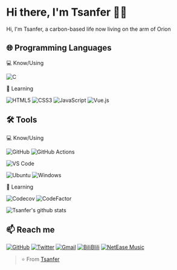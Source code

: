 # Hi there, I'm Tsanfer 👋👾

Hi, I'm Tsanfer, a carbon-based life now living on the arm of Orion

<!-- - 🔭 I’m currently working on ... -->
<!-- - 👯 I’m looking to collaborate on ... -->
<!-- - 🤔 I’m looking for help with ... -->
<!-- - 💬 Ask me about ... -->
<!-- - ⚡ Fun fact: ... -->
<!-- - 😄 Pronouns: ... -->

## 🌐 Programming Languages

💻 Know/Using

![C](https://img.shields.io/badge/-C-A8B9CC?style=flat-square&logo=C&logoColor=white)

🌱 Learning

![HTML5](https://img.shields.io/badge/-HTML5-E34F26?style=flat-square&logo=HTML5&logoColor=white)
![CSS3](https://img.shields.io/badge/-CSS3-1572B6?style=flat-square&logo=CSS3)
![JavaScript](https://img.shields.io/badge/-JavaScript-F7DF1E?style=flat-square&logo=JavaScript&logoColor=white)
![Vue.js](https://img.shields.io/badge/-Vue.js-4FC08D?style=flat-square&logo=Vue.js&logoColor=white)

## 🛠️ Tools

💻 Know/Using

![GitHub](https://img.shields.io/badge/-GitHub-181717?style=flat-square&logo=GitHub)
![GitHub Actions](http://img.shields.io/badge/-Github%20Actions-2088FF?style=flat-square&logo=github-actions&logoColor=white)

![VS Code](http://img.shields.io/badge/-VS%20Code-007ACC?style=flat-square&logo=Visual-Studio-Code)

![Ubuntu](http://img.shields.io/badge/-Ubuntu-E95420?style=flat-square&logo=Ubuntu&logoColor=white)
![Windows](http://img.shields.io/badge/-Windows-0078D6?style=flat-square&logo=Windows)

🌱 Learning

![Codecov](http://img.shields.io/badge/-Codecov-F01F7A?style=flat-square&logo=Codecov&logoColor=white)
![CodeFactor](http://img.shields.io/badge/-CodeFactor-F44A6A?style=flat-square&logo=CodeFactor&logoColor=white)

![Tsanfer's github stats](https://github-readme-stats.vercel.app/api?username=Tsanfer&show_icons=true)

## 📫 Reach me

[![GitHub](https://img.shields.io/badge/-GitHub-181717?style=flat-square&logo=GitHub&link=https://github.com/Tsanfer/)](https://github.com/Tsanfer/)
[![Twitter](https://img.shields.io/badge/-Twitter-1DA1F2?style=flat-square&logo=Twitter&logoColor=white&link=https://twitter.com/a1124851454)](https://twitter.com/a1124851454)
[![Gmail](https://img.shields.io/badge/-Gmail-D14836?style=flat-square&logo=Gmail&logoColor=white&link=mailto:a1124851454@gmail.com)](mailto:a1124851454@gmail.com)
[![BiliBIili](https://img.shields.io/badge/-BiliBIili-00A0D8?style=flat-square&link=https://space.bilibili.com/12167681)](https://space.bilibili.com/12167681)
[![NetEase Music](https://img.shields.io/badge/-NetEase%20Music-E20000?style=flat-square&https://music.163.com/#/user/home?id=69696518)](https://music.163.com/#/user/home?id=69696518)

> ⭐ From [Tsanfer](https://github.com/Tsanfer)

